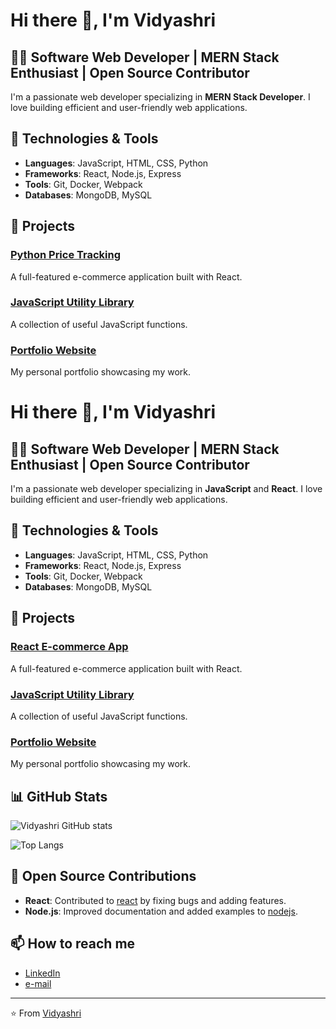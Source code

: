 # Hi there 👋, I'm Vidyashri

## 👨‍💻 Software Web Developer | MERN Stack Enthusiast | Open Source Contributor

I'm a passionate web developer specializing in **MERN Stack Developer**. I love building efficient and user-friendly web applications.

## 🔧 Technologies & Tools
- **Languages**: JavaScript, HTML, CSS, Python
- **Frameworks**: React, Node.js, Express
- **Tools**: Git, Docker, Webpack
- **Databases**: MongoDB, MySQL

## 🚀 Projects

### [Python Price Tracking](https://github.com/vidyashri123/Capstone-Project)
A full-featured e-commerce application built with React.

### [JavaScript Utility Library](https://github.com/vidyashri123/Task-Manager-App)
A collection of useful JavaScript functions.

### [Portfolio Website](https://github.com/vidyashri123/My-Portfolio)
My personal portfolio showcasing my work.


# Hi there 👋, I'm Vidyashri

## 👨‍💻 Software Web Developer | MERN Stack Enthusiast | Open Source Contributor

I'm a passionate web developer specializing in **JavaScript** and **React**. I love building efficient and user-friendly web applications.

## 🔧 Technologies & Tools
- **Languages**: JavaScript, HTML, CSS, Python
- **Frameworks**: React, Node.js, Express
- **Tools**: Git, Docker, Webpack
- **Databases**: MongoDB, MySQL

## 🚀 Projects

### [React E-commerce App](https://github.com/alexjohnson/react-ecommerce-app)
A full-featured e-commerce application built with React.

### [JavaScript Utility Library](https://github.com/alexjohnson/js-utility-library)
A collection of useful JavaScript functions.

### [Portfolio Website](https://github.com/alexjohnson/portfolio-website)
My personal portfolio showcasing my work.

## 📊 GitHub Stats

![Vidyashri GitHub stats](https://github-readme-stats.vercel.app/api?username=vidyashri&show_icons=true&theme=dracula)

![Top Langs](https://github-readme-stats.vercel.app/api/top-langs/?username=vidyashri&layout=compact&theme=dracula)

## 🌟 Open Source Contributions

- **React**: Contributed to [react](https://github.com/facebook/react) by fixing bugs and adding features.
- **Node.js**: Improved documentation and added examples to [nodejs](https://github.com/nodejs/node).

## 📫 How to reach me

- [LinkedIn](https://www.linkedin.com/in/vidyashri-m-858a77250/)
- [e-mail](vidyamgowda8762@gmail.com)

---
⭐️ From [Vidyashri](https://github.com/vidyashri123)

